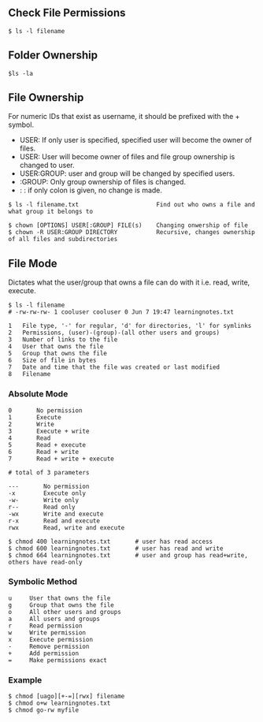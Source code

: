 ## Check File Permissions

```console
$ ls -l filename
```

## Folder Ownership

```console
$ls -la
```


## File Ownership

For numeric IDs that exist as username, it should be prefixed with the + symbol. 

- USER: If only user is specified, specified user will become the owner of files.
- USER: User will become owner of files and file group ownership is changed to user.
- USER:GROUP: user and group will be changed by specified users.
- :GROUP: Only group ownership of files is changed.
- : : if only colon is given, no change is made.

```console
$ ls -l filename.txt                      Find out who owns a file and what group it belongs to

$ chown [OPTIONS] USER[:GROUP] FILE(s)    Changing onwership of file
$ chown -R USER:GROUP DIRECTORY           Recursive, changes ownership of all files and subdirectories
```

## File Mode

Dictates what the user/group that owns a file can do with it i.e. read, write, execute. 

```
$ ls -l filename
# -rw-rw-rw- 1 cooluser cooluser 0 Jun 7 19:47 learningnotes.txt

1   File type, '-' for regular, 'd' for directories, 'l' for symlinks
2   Permissions, (user)-(group)-(all other users and groups)
3   Number of links to the file
4   User that owns the file
5   Group that owns the file
6   Size of file in bytes
7   Date and time that the file was created or last modified
8   Filename
```

### Absolute Mode

```
0       No permission
1       Execute
2       Write
3       Execute + write
4       Read
5       Read + execute
6       Read + write
7       Read + write + execute
```

```
# total of 3 parameters

---       No permission
-x        Execute only
-w-       Write only
r--       Read only
-wx       Write and execute
r-x       Read and execute
rwx       Read, write and execute
```

```console
$ chmod 400 learningnotes.txt       # user has read access
$ chmod 600 learningnotes.txt       # user has read and write
$ chmod 664 learningnotes.txt       # user and group has read+write, others have read-only
```

### Symbolic Method

```
u     User that owns the file
g     Group that owns the file
o     All other users and groups
a     All users and groups
r     Read permission
w     Write permission
x     Execute permission
-     Remove permission
+     Add permission
=     Make permissions exact
```

### Example

```console
$ chmod [uago][+-=][rwx] filename
$ chmod o+w learningnotes.txt
$ chmod go-rw myfile
```
